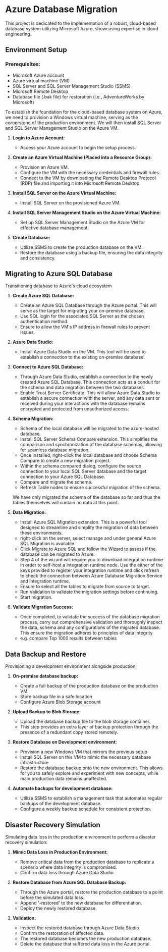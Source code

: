 # Azure Database Migration 

This project is dedicated to the implementation of a robust, cloud-based database system utilizing Microsoft Azure, showcasing expertise in cloud engineering.

## Environment Setup

### Prerequisites:
- Microsoft Azure account
- Azure virtual machine (VM)
- SQL Server and SQL Server Management Studio (SSMS)
- Microsoft Remote Desktop
- Database file (.bak file) for restoration (i.e., AdventureWorks by Microsoft)

To establish the foundation for the cloud-based database system on Azure, we need to provision a Windows virtual machine, serving as the cornerstone of the production environment. We will then install SQL Server and SQL Server Management Studio on the Azure VM. 

1. **Login to Azure Account:**
    - Access your Azure account to begin the setup process.

2. **Create an Azure Virtual Machine (Placed into a Resource Group):**
    - Provision an Azure VM.
    - Configure the VM with the necessary credentials and firewall rules.
    - Connect to the VM by downloading the Remote Desktop Protocol (RDP) file and importing it into Microsoft Remote Desktop.

3. **Install SQL Server on the Azure Virtual Machine:**
    - Install SQL Server on the provisioned Azure VM.

4. **Install SQL Server Management Studio on the Azure Virtual Machine:**
    - Set up SQL Server Management Studio on the Azure VM for effective database management.

5. **Create Database:**
    - Utilize SSMS to create the production database on the VM.
    - Restore the database using a backup file, ensuring the data integrity and consistency.

## Migrating to Azure SQL Database

Transitioning database to Azure's cloud ecosystem

1. **Create Azure SQL Database:**
    - Create an Azure SQL Database through the Azure portal. This will serve as the target for migrating your on-premise database.
    - Use SQL login for the associated SQL Server as the chosen authentication method.
    - Ensure to allow the VM's IP address in firewall rules to prevent issues.

2. **Azure Data Studio:**
    - Install Azure Data Studio on the VM. This tool will be used to establish a connection to the existing on-premise database.

3. **Connect to Azure SQL Database:**
    - Through Azure Data Studio, establish a connection to the newly created Azure SQL Database. This connection acts as a conduit for the schema and data migration between the two databases.
    - Enable Trust Server Certificate. This will allow Azure Data Studio to establish a secure connection with the server, and any data sent or received during your interactions with the database remains encrypted and protected from unauthorized access.

4. **Schema Migration:**
    - Schema of the local database will be migrated to the azure-hosted database.
    - Install SQL Server Schema Compare extension. This simplifies the comparison and synchronization of the database schemas, allowing for seamless database migration. 
    - Once installed, right-click the local database and choose Schema Compare to create a new migration project. 
    - Within the schema compared dialog, configure the source connection to your local SQL Server database and the target connection to your Azure SQL Database. 
    - Compare and migrate the schema. 
    - Refresh Table nodes to ensure successful migration of the schema. 
    
    We have only migrated the schema of the database so far and thus the tables themselves will contain no data at this point.

5. **Data Migration:**
    - Install Azure SQL Migration extension. This is a powerful tool designed to streamline and simplify the migration of data between these environments. 
    - right-click on the server, select manage and under general Azure SQL Migration is available.
    - Click Migrate to Azure SQL and follow the Wizard to assess if the database can be migrated to Azure. 
    - Step 4 of the wizard will require you to download integration runtime in order to self-host a integration runtime node. Use the either of the keys provided to register your integration runtime and click refresh to check the connection between Azure Database Migration Service and integration runtime. 
    - Ensure to select all the tables to migrate from source to target. 
    - Run Validation to validate the migration settings before continuing. 
    - Start migration. 

5. **Validate Migration Success:**
    - Once completed, to validate the success of the database migration process, carry out comprehensive validation and thoroughly inspect the data, schema and any configurations of the migrated database. This ensure the migration adheres to principles of data integrity. 
    - e.g. compare Top 1000 results between tables 

## Data Backup and Restore

Provisioning a development environment alongside production. 

1. **On-premise database backup:**
    - Create a full backup of the production database on the production VM. 
    - Store backup file in a safe location 
    - Configure Azure Blob Storage account 

2. **Upload Backup to Blob Storage:**

    - Upload the database backup file to the blob storage container. 
    - This step provides an extra layer of backup protection through the presence of a redundant copy stored remotely. 

3. **Restore Database on Development environment:**
    - Provision a new Windows VM that mirrors the previous setup 
    - install SQL Server on this VM to mimic the necessary database infrastructure 
    - Restore the database backup onto the new environment. This allows for you to safely explore and experiment with new concepts, while main production data remains unaffected. 

4. **Automate backups for development database:**
    - Utilize SSMS to establish a management task that automates regular backups of the development database. 
    - Configure a weekly backup schedule for consistent protection.

## Disaster Recovery Simulation

Simulating data loss in the production environment to perform a disaster recovery simulation:

1. **Mimic Data Loss in Production Environment:**
    - Remove critical data from the production database to replicate a scenario where data integrity is compromised.
    - Confirm data loss through Azure Data Studio.

2. **Restore Database from Azure SQL Database Backup:**
    - Through the Azure portal, restore the production database to a point before the simulated data loss.
    - Append '-restored' to the new database for differentiation.
    - Deploy the newly restored database.

3. **Validation:**
    - Inspect the restored database through Azure Data Studio.
    - Confirm the restoration of affected data.
    - The restored database becomes the new production database.
    - Delete the database that suffered data loss in the Azure portal.
